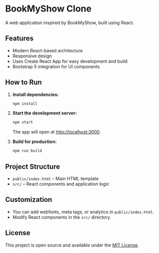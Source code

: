 # BookMyShow Clone

A web application inspired by BookMyShow, built using React.

## Features

- Modern React-based architecture
- Responsive design
- Uses Create React App for easy development and build
- Bootstrap 5 integration for UI components

## How to Run

1. **Install dependencies:**
   ```sh
   npm install
   ```
2. **Start the development server:**
   ```sh
   npm start
   ```
   The app will open at [http://localhost:3000](http://localhost:3000).

3. **Build for production:**
   ```sh
   npm run build
   ```

## Project Structure

- `public/index.html` – Main HTML template
- `src/` – React components and application logic

## Customization

- You can add webfonts, meta tags, or analytics in `public/index.html`.
- Modify React components in the `src/` directory.

## License

This project is open source and available under the [MIT License](LICENSE).